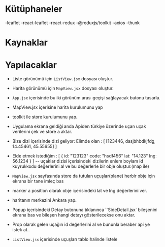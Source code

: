 # Kütüphaneler

-leaflet
-react-leaflet
-react-redux
-@reduxjs/toolkit
-axios
-thunk 

# Kaynaklar

# Yapılacaklar

- Liste görünümü için `ListView.jsx` dosyası oluştur.
- Harita görünümü için `MapView.jsx` dosyası oluştur.
- `App.jsx` içerisinde bu iki görünüm arası geçişi sağlayacak butonu tasarla.
- MapView.jsx içerisine harita kurulumunu yap
- toolkit ile store kurulumunu yap.
- Uygulama ekrana geldiği anda Apiden türkiye üzerinde uçan uçak verilerini çek ve store a aktar.
- Bize dizi içerisinde dizi geliyor: Elimde olan : [
  [123446, dasjbhbdkjfdg, 14.45461, 45.55655]
  ]

- Elde etmek istediğim : [
  {
  id: "123123"
  code: "hsdf456"
  lat: "14.123"
  lng: 56.1234
  }
  ]
  -- uçaklar dizisi içerisindeki dizilerin enlem boylam id kuyrukkodu değerlerini al ve bu değerlerle bir obje oluştur.(map ile)
- `MapView.jsx` sayfasında store da tutulan uçuşlar(plane) herbir obje için ekrana bir tane imleç bas
- marker a position olarak obje içerisindeki lat ve lng değerlerini ver.
- haritanın merkezini Ankara yap.
- Popup içerisindeki Detay butonuna tıklanınca ``SideDetail.jsx` bileşenini ekrana bas ve bileşen hangi detayı gösterilecekse onu aktar.
- Prop olarak gelen uçağın id değerlerini al ve bununla beraber api ye istek at..
- `ListView.jsx` içerisinde uçuşları tablo halinde listele
